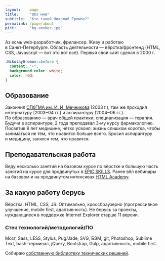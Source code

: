 ```yaml
---
layout:    page
title:     "Обо мне"
subtitle:  "Кто такой Николай Громов?"
permalink: /page/about
pict:      "bg-smoker.jpg"
---
```


Аз есмь web‑разработчик, фрилансер. Живу и работаю в Санкт‑Петербурге. Область деятельности — вёрстка/фронтенд (HTML, CSS, Javascript — вот это вот всё). Первый свой сайт сделал в 2000 г.

```css
.NikolayGromov::before {
  content: "+";
  background-color: white;
  color: red;
}
```

## Образование

Закончил [СПбГМА им. И. И. Мечникова](http://www.mechnik.spb.ru/) (2003 г.), там же проходил интернатуру (2003‒04 гг.) и аспирантуру (2004‒06 гг.). По образованию — врач общей практики, специализация — терапия. Будучи в аспирантуре, 2 года преподавал 3‑му курсу фармакологию. Посвятив 9 лет медицине, чётко усвоил: жизнь слишком коротка, чтобы заниматься не тем, что нравится больше всего. Бросил аспирантуру и медицину, занялся тем, что нравится.

## Преподавательская работа

Веду несколько занятий на базовом курсе по вёрстке и большую часть занятий на курсе для продвинутых в [EPIC SKILLS](http://epixx.ru/). Ранее вёл вебинары на базовом и на продвинутом интенсивах [HTML Academy](https://htmlacademy.ru).

## За какую работу берусь

Вёрстка. HTML, CSS, JS. Оптимально, кроссбраузерно (прогрессивное улучшение, mobile first, адаптивность). Не берусь за проекты, нуждающиеся в поддержке Internet Explorer старше 11 версии.

### Стек технологий/методологий/ПО

Мозг, Sass, LESS, Stylus, Pug/Jade, SVG, БЭМ, git, Photoshop, Sublime Text, bash-терминал, jQuery, Bootstrap, Gulp, адаптивность, mobile first.

Собираю [собственную библиотеку технических решений](https://github.com/nicothin/NTH-start-project).
